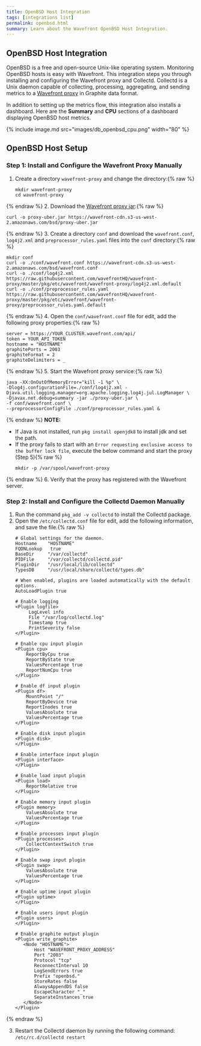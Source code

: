 ```yaml
---
title: OpenBSD Host Integration
tags: [integrations list]
permalink: openbsd.html
summary: Learn about the Wavefront OpenBSD Host Integration.
---
```

## OpenBSD Host Integration

OpenBSD is a free and open-source Unix-like operating system. Monitoring OpenBSD hosts is easy with Wavefront. This integration steps you through installing and configuring the Wavefront proxy and Collectd. Collectd is a Unix daemon capable of collecting, processing, aggregating, and sending metrics to a [Wavefront proxy](https://docs.wavefront.com/proxies.html) in Graphite data format.

In addition to setting up the metrics flow, this integration also installs a dashboard. Here are the **Summary** and **CPU** sections of a dashboard displaying OpenBSD host metrics.

{% include image.md src="images/db_openbsd_cpu.png" width="80" %}

## OpenBSD Host Setup



### Step 1: Install and Configure the Wavefront Proxy Manually

1. Create a directory `wavefront-proxy` and change the directory:{% raw %}
   ```
   mkdir wavefront-proxy
   cd wavefront-proxy
   ```
{% endraw %}
2. Download the [Wavefront proxy jar](https://wavefront-cdn.s3-us-west-2.amazonaws.com/bsd/proxy-uber.jar):{% raw %}
   ```
   curl -o proxy-uber.jar https://wavefront-cdn.s3-us-west-2.amazonaws.com/bsd/proxy-uber.jar
   ```
{% endraw %}
3. Create a directory `conf` and download the `wavefront.conf`, `log4j2.xml` and `preprocessor_rules.yaml` files into the `conf` directory:{% raw %}
   ```
   mkdir conf
   curl -o ./conf/wavefront.conf https://wavefront-cdn.s3-us-west-2.amazonaws.com/bsd/wavefront.conf
   curl -o ./conf/log4j2.xml https://raw.githubusercontent.com/wavefrontHQ/wavefront-proxy/master/pkg/etc/wavefront/wavefront-proxy/log4j2.xml.default
   curl -o ./conf/preprocessor_rules.yaml https://raw.githubusercontent.com/wavefrontHQ/wavefront-proxy/master/pkg/etc/wavefront/wavefront-proxy/preprocessor_rules.yaml.default
   ```
{% endraw %}
4. Open the `conf/wavefront.conf` file for edit, add the following proxy properties:{% raw %}
   ```
   server = https://YOUR_CLUSTER.wavefront.com/api/
   token = YOUR_API_TOKEN
   hostname = "HOSTNAME"
   graphitePorts = 2003
   graphiteFormat = 2
   graphiteDelimiters = _
   ```
{% endraw %}
5. Start the Wavefront proxy service:{% raw %}
   ```
   java -XX:OnOutOfMemoryError="kill -1 %p" \
   -Dlog4j.configurationFile=./conf/log4j2.xml -Djava.util.logging.manager=org.apache.logging.log4j.jul.LogManager \
   -Djavax.net.debug=summary -jar ./proxy-uber.jar \
   -f conf/wavefront.conf \
   --preprocessorConfigFile ./conf/preprocessor_rules.yaml &
   ```
{% endraw %}
   **NOTE:**
   * If Java is not installed, run `pkg install openjdk8` to install jdk and set the path.
   * If the proxy fails to start with an `Error requesting exclusive access to the buffer lock file`, execute the below command and start the proxy (Step 5){% raw %}
      ```
      mkdir -p /var/spool/wavefront-proxy
      ```
{% endraw %}
6. Verify that the proxy has registered with the Wavefront server.

### Step 2: Install and Configure the Collectd Daemon Manually

1. Run the command `pkg_add -v collectd` to install the Collectd package.
2. Open the `/etc/collectd.conf` file for edit, add the following information, and save the file.{% raw %}
   ```
   # Global settings for the daemon.
   Hostname    "HOSTNAME"
   FQDNLookup   true
   BaseDir     "/var/collectd"
   PIDFile     "/var/collectd/collectd.pid"
   PluginDir   "/usr/local/lib/collectd"
   TypesDB     "/usr/local/share/collectd/types.db"

   # When enabled, plugins are loaded automatically with the default options.
   AutoLoadPlugin true

   # Enable logging
   <Plugin logfile>
        LogLevel info
        File "/var/log/collectd.log"
        Timestamp true
        PrintSeverity false
   </Plugin>

   # Enable cpu input plugin
   <Plugin cpu>
       ReportByCpu true
       ReportByState true
       ValuesPercentage true
       ReportNumCpu true
   </Plugin>

   # Enable df input plugin
   <Plugin df>
       MountPoint "/"
       ReportByDevice true
       ReportInodes true
       ValuesAbsolute true
       ValuesPercentage true
   </Plugin>

   # Enable disk input plugin
   <Plugin disk>
   </Plugin>

   # Enable interface input plugin
   <Plugin interface>
   </Plugin>

   # Enable load input plugin
   <Plugin load>
       ReportRelative true
   </Plugin>

   # Enable memory input plugin
   <Plugin memory>
       ValuesAbsolute true
       ValuesPercentage true
   </Plugin>

   # Enable processes input plugin
   <Plugin processes>
       CollectContextSwitch true
   </Plugin>

   # Enable swap input plugin
   <Plugin swap>
       ValuesAbsolute true
       ValuesPercentage true
   </Plugin>

   # Enable uptime input plugin
   <Plugin uptime>
   </Plugin>

   # Enable users input plugin
   <Plugin users>
   </Plugin>

   # Enable graphite output plugin
   <Plugin write_graphite>
      <Node "HOSTNAME">
          Host "WAVEFRONT_PROXY_ADDRESS"
          Port "2003"
          Protocol "tcp"
          ReconnectInterval 10
          LogSendErrors true
          Prefix "openbsd."
          StoreRates false
          AlwaysAppendDS false
          EscapeCharacter "_"
          SeparateInstances true
      </Node>
   </Plugin>
   ```
{% endraw %}

3. Restart the Collectd daemon by running the following command:
   `/etc/rc.d/collectd restart`



